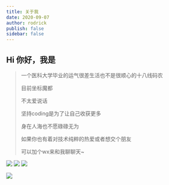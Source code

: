 ```yaml
---
title: 关于我
date: 2020-09-07
author: rodrick
publish: false
sidebar: false
---
```



## Hi 你好，我是

> 一个医科大学毕业的运气很差生活也不是很顺心的十八线码农
>
> 目前坐标魔都
>
> 不太爱说话
>
> 坚持coding是为了让自己收获更多
>
> 身在人海也不愿碌碌无为
>
> 如果你也有着对技术纯粹的热爱或者想交个朋友
>
> 可以加个wx来和我聊聊天~

[![](https://badgen.net/badge/blog/檐上有月☽/?icon=sourcegraph&color=FFC83D)](https://rodrick.cn) [![](https://badgen.net/badge/github/Rodrick278/?icon=github&color=blue&label)](https://github.com/rodrick278/) [![](https://badgen.net/badge/yuque/yuque/?icon=telegram&color=34CE7B&label)](https://www.yuque.com/rodrick-miz0p)


![](https://gitee.com/rodrick278/img/raw/master/img/wechat.png)

